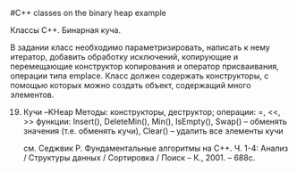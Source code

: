 #C++ classes on the binary heap example

Классы С++. Бинарная куча.

В задании класс необходимо параметризировать, написать к нему итератор, добавить обработку исключений, копирующие и перемещающие 
конструктор копирования и оператор присваивания, операции типа emplace. Класс должен содержать конструкторы, с помощью которых можно создать объект, содержащий много элементов.

19.	Кучи –KHeap
          Методы:
              конструкторы, деструктор;
              операции: =, <<, >>
              функции: Insert(), DeleteMin(), Min(), IsEmpty(),
                               Swap() – обменять значения (т.е. обменять кучи),
                               Clear() – удалить все элементы кучи

       см. Седжвик Р. Фундаментальные алгоритмы на С++. Ч. 1-4: Анализ / Структуры данных / Сортировка / Поиск – К., 2001. – 688с.

